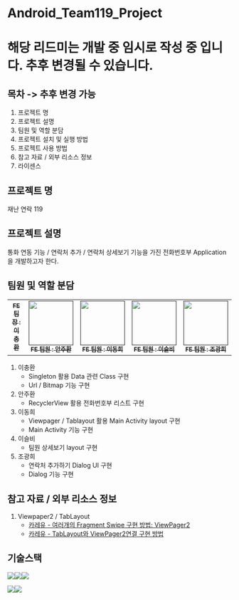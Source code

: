 # Android_Team119_Project

# 해당 리드미는 개발 중 임시로 작성 중 입니다. 추후 변경될 수 있습니다.

## 목차 -> 추후 변경 가능
1. 프로젝트 명
2. 프로젝트 설명
3. 팀원 및 역할 분담
4. 프로젝트 설치 및 실행 방법
5. 프로젝트 사용 방법
6. 참고 자료 / 외부 리소스 정보
7. 라이센스

## 프로젝트 명
재난 연락 119

## 프로젝트 설명
통화 연동 기능 / 연락처 추가 / 연락처 상세보기 기능을 가진 전화번호부 Application을 개발하고자 한다.

## 팀원 및 역할 분담
<table>
  <tbody>
    <tr>
      <td align="center"><a href=""><img src="width="100px;" alt=""/><br /><sub><b>FE 팀장 : 이충환</b></sub></a><br /></td>
      <td align="center"><a href=""><img src="" width="100px;" alt=""/><br /><sub><b>FE 팀원 : 안주환</b></sub></a><br /></td>
      <td align="center"><a href=""><img src="" width="100px;" alt=""/><br /><sub><b>FE 팀원 : 이동희</b></sub></a><br /></td>
      <td align="center"><a href=""><img src="" width="100px;" alt=""/><br /><sub><b>FE 팀원 : 이슬비</b></sub></a><br /></td>
      <td align="center"><a href=""><img src="" width="100px;" alt=""/><br /><sub><b>FE 팀원 : 조광희</b></sub></a><br /></td>
     <tr/>
  </tbody>
</table>

1. 이충환
   - Singleton 활용 Data 관련 Class 구현
   - Url / Bitmap 기능 구현
2. 안주환
   - RecyclerView 활용 전화번호부 리스트 구현
3. 이동희
   - Viewpager / Tablayout 활용 Main Activity layout 구현
   - Main Activity 기능 구현
4. 이슬비
   - 팀원 상세보기 layout 구현
5. 조광희
   - 연락처 추가하기 Dialog UI 구현
   - Dialog 기능 구현

## 참고 자료 / 외부 리소스 정보
1. Viewpaper2 / TabLayout
   - [카레유 - 여러개의 Fragment Swipe 구현 방법: ViewPager2](https://curryyou.tistory.com/415)
   - [카레유 - TabLayout와 ViewPager2연결 구현 방법](https://curryyou.tistory.com/416)

## 기술스택
<img src="https://img.shields.io/badge/github-181717?style=for-the-badge&logo=github&logoColor=white"><img src="https://img.shields.io/badge/git-F05032?style=for-the-badge&logo=git&logoColor=white"><img src="https://img.shields.io/badge/gradle-02303A?style=for-the-badge&logo=gradle&logoColor=white">

<img src="https://img.shields.io/badge/Kotlin-7F52FF?style=for-the-badge&logo=Kotlin&logoColor=white"><img src="https://img.shields.io/badge/Android-3DDC84?style=for-the-badge&logo=Android&logoColor=white">
